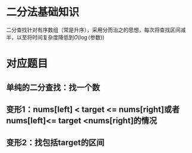 # 二分法基础知识
二分查找针对有序数组（常是升序），采用分而治之的思想，每次将查找区间减半，以至将时间复杂度降低到$O(\log(\text{参数}))$  

# 对应题目
## 单纯的二分查找：找一个数

## 变形1：nums[left] < target <= nums[right]或者nums[left]<= target <nums[right]的情况

## 变形2：找包括target的区间
